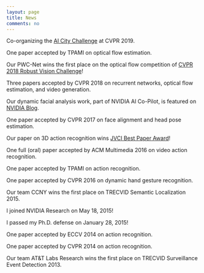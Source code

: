 ```yaml
---
layout: page
title: News
comments: no
---
```


Co-organizing the [AI City Challenge](https://www.aicitychallenge.org) at CVPR 2019.    

One paper accepted by TPAMI on optical flow estimation.     

Our PWC-Net wins the first place on the optical flow competition of [CVPR 2018 Robust Vision Challenge](http://www.robustvision.net/leaderboard.php?benchmark=flow)!    

Three papers accepted by CVPR 2018 on recurrent networks, optical flow estimation, and video generation.    

Our dynamic facial analysis work, part of NVIDIA AI Co-Pilot, is featured on [NVIDIA Blog](https://devblogs.nvidia.com/parallelforall/ai-co-pilot-rnn-dynamic-facial-analysis/).    

One paper accepted by CVPR 2017 on face alignment and head pose estimation.     

Our paper on 3D action recognition wins [JVCI Best Paper Award](/publications/papers/jvci-best-paper-award.pdf)!    

One full (oral) paper accepted by ACM Multimedia 2016 on video action recognition.     

One paper accepted by TPAMI on action recognition.     

One paper accepted by CVPR 2016 on dynamic hand gesture recognition.     

Our team CCNY wins the first place on TRECVID Semantic Localization 2015.     

I joined NVIDIA Research on May 18, 2015!     

I passed my Ph.D. defense on January 28, 2015!     

One paper accepted by ECCV 2014 on action recognition.     

One paper accepted by CVPR 2014 on action recognition.     

Our team AT&T Labs Research wins the first place on TRECVID Surveillance Event Detection 2013.      
